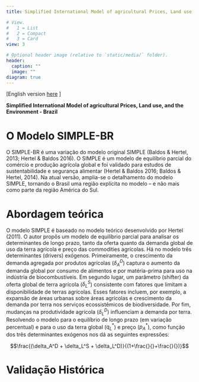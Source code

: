 ```yaml
---
title: Simplified International Model of agricultural Prices, Land use, and the Environment - Brazil

# View.
#   1 = List
#   2 = Compact
#   3 = Card
view: 3

# Optional header image (relative to `static/media/` folder).
header:
  caption: ""
  image: ""
diagram: true
---
```

[English version [here](http://cicerolima.com/SIMPLEBR-eng/) ]

**Simplified International Model of agricultural Prices, Land use, and the Environment - Brazil**

# O Modelo SIMPLE-BR
O SIMPLE-BR é uma variação do modelo original SIMPLE (Baldos & Hertel, 2013; Hertel & Baldos 2016). O SIMPLE é um modelo de equilíbrio parcial do comércio e produção agrícola global e foi validado para estudos de sustentabilidade e segurança alimentar (Hertel & Baldos 2016; Baldos & Hertel, 2014). Na atual versão, amplia-se o detalhamento do modelo SIMPLE, tornando o Brasil uma região explícita no modelo – e não mais como parte da região América do Sul.

# Abordagem teórica
O modelo SIMPLE é baseado no modelo teórico desenvolvido por Hertel (2011). O autor propôs um modelo de equilíbrio parcial para analisar os determinantes de longo prazo, tanto da oferta quanto da demanda global de uso da terra agrícola e preço das commodities agrícolas. Há no modelo três determinantes (drivers) exógenos. Primeiramente, o crescimento da demanda agregada por produtos agrícolas ($\delta_A^D$) captura o aumento da demanda global por consumo de alimentos e por matéria-prima para uso na indústria de biocombustíveis. Em segundo lugar, um parâmetro (shifter) da oferta global de terra agrícola ($\delta_L^S$) consistente com fatores que limitam a disponibilidade de terras agrícolas. Esses fatores incluem, por exemplo, a expansão de áreas urbanas sobre áreas agrícolas e crescimento da demanda por terra nos serviços ecossistêmicos de biodiversidade. Por fim, mudanças na produtividade agrícola ($\delta_L^D$) influenciam a demanda por terra. Resolvendo o modelo para o equilíbrio de longo prazo (em variação percentual) e para o uso da terra global ($q_L^*$)  e preço ($p_A^*$), como função dos três determinantes exógenos nos dá as seguintes expressões:

$$\frac{(\delta_A^D + \delta_L^S + \delta_L^D)}{(1+\frac{}{}+\frac{}{})}$$

# Validação Histórica

#
